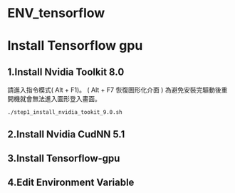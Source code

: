 # ENV_tensorflow

# Install Tensorflow gpu 

## 1.Install Nvidia Toolkit 8.0 
請進入指令模式( Alt + F1)。 ( Alt + F7 恢復圖形化介面 )
為避免安裝完驅動後重開機就會無法進入圖形登入畫面。

    ./step1_install_nvidia_tookit_9.0.sh


## 2.Install Nvidia CudNN 5.1

## 3.Install Tensorflow-gpu

## 4.Edit Environment Variable